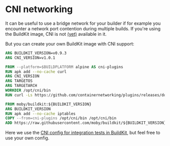 # CNI networking

It can be useful to use a bridge network for your builder if for example you
encounter a network port contention during multiple builds. If you're using
the BuildKit image, CNI is not [(yet)](https://github.com/moby/buildkit/issues/28)
available in it.

But you can create your own BuildKit image with CNI support:

```dockerfile
ARG BUILDKIT_VERSION=v0.9.3
ARG CNI_VERSION=v1.0.1

FROM --platform=$BUILDPLATFORM alpine AS cni-plugins
RUN apk add --no-cache curl
ARG CNI_VERSION
ARG TARGETOS
ARG TARGETARCH
WORKDIR /opt/cni/bin
RUN curl -Ls https://github.com/containernetworking/plugins/releases/download/$CNI_VERSION/cni-plugins-$TARGETOS-$TARGETARCH-$CNI_VERSION.tgz | tar xzv

FROM moby/buildkit:${BUILDKIT_VERSION}
ARG BUILDKIT_VERSION
RUN apk add --no-cache iptables
COPY --from=cni-plugins /opt/cni/bin /opt/cni/bin
ADD https://raw.githubusercontent.com/moby/buildkit/${BUILDKIT_VERSION}/hack/fixtures/cni.json /etc/buildkit/cni.json
```

Here we use the [CNI config for integration tests in BuildKit](../hack/fixtures/cni.json),
but feel free to use your own config.
